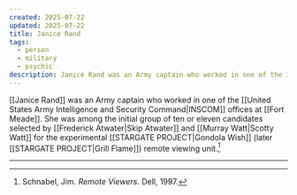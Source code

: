 ```yaml
---
created: 2025-07-22
updated: 2025-07-22
title: Janice Rand
tags:
  - person
  - military
  - psychic
description: Janice Rand was an Army captain who worked in one of the INSCOM offices at Fort Meade and was an early member of the Stargate Project's remote viewing unit.
---
```


[[Janice Rand]] was an Army captain who worked in one of the [[United States Army Intelligence and Security Command|INSCOM]] offices at [[Fort Meade]]. She was among the initial group of ten or eleven candidates selected by [[Frederick Atwater|Skip Atwater]] and [[Murray Watt|Scotty Watt]] for the experimental [[STARGATE PROJECT|Gondola Wish]] (later [[STARGATE PROJECT|Grill Flame]]) remote viewing unit.[^1]

---

[^1]: Schnabel, Jim. *Remote Viewers*. Dell, 1997.